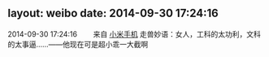 layout: weibo
date: 2014-09-30 17:24:16
---
2014-09-30 17:24:16  &nbsp;&nbsp;&nbsp;&nbsp;&nbsp;&nbsp; 来自 <a href="http://app.weibo.com/t/feed/22zMnn" rel="nofollow">小米手机</a>
走兽妙语：女人，工科的太功利，文科的太事逼……——他现在可是超小乖一大截啊 ​​​
